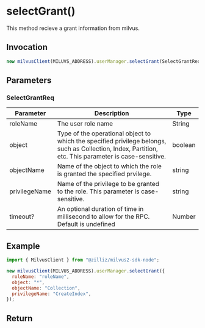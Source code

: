 # selectGrant()

This method recieve a grant information from milvus.

## Invocation

```javascript
new milvusClient(MILUVS_ADDRESS).userManager.selectGrant(SelectGrantReq);
```

## Parameters

### SelectGrantReq

| Parameter     | Description                                                                                                                                           | Type    |
| ------------- | ----------------------------------------------------------------------------------------------------------------------------------------------------- | ------- |
| roleName      | The user role name                                                                                                                                    | String  |
| object        | Type of the operational object to which the specified privilege belongs, such as Collection, Index, Partition, etc. This parameter is case-sensitive. | boolean |
| objectName    | Name of the object to which the role is granted the specified prvilege.                                                                               | string  |
| privilegeName | Name of the privilege to be granted to the role. This parameter is case-sensitive.                                                                    | string  |
| timeout?      | An optional duration of time in millisecond to allow for the RPC. Default is undefined                                                                | Number  |

## Example

```javascript
import { MilvusClient } from "@zilliz/milvus2-sdk-node";

new milvusClient(MILVUS_ADDRESS).userManager.selectGrant({
  roleName: "roleName",
  object: "*",
  objectName: "Collection",
  privilegeName: "CreateIndex",
});
```

## Return
